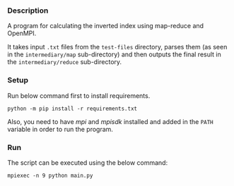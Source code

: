 ### Description

A program for calculating the inverted index using map-reduce and OpenMPI.

It takes input ````.txt```` files from the ```test-files``` directory, parses them (as seen in the ```intermediary/map``` sub-directory)
and then outputs the final result in the ```intermediary/reduce``` sub-directory.

### Setup

Run below command first to install requirements.

```python -m pip install -r requirements.txt```

Also, you need to have *mpi* and *mpisdk* installed and added in the ```PATH``` variable in order to run the program.

### Run

The script can be executed using the below command:

```mpiexec -n 9 python main.py```